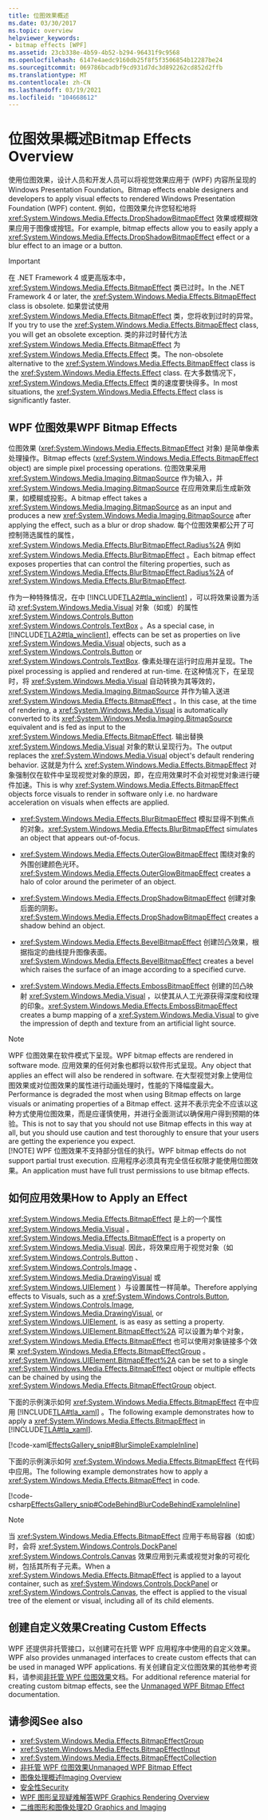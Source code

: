 ```yaml
---
title: 位图效果概述
ms.date: 03/30/2017
ms.topic: overview
helpviewer_keywords:
- bitmap effects [WPF]
ms.assetid: 23cb338e-4b59-4b52-b294-96431f9c9568
ms.openlocfilehash: 6147e4aedc9160db25f8f5f3506854b12287be24
ms.sourcegitcommit: 069786bcadbf9cd931d7dc3d892262cd852d2ffb
ms.translationtype: MT
ms.contentlocale: zh-CN
ms.lasthandoff: 03/19/2021
ms.locfileid: "104668612"
---
```

# <a name="bitmap-effects-overview"></a><span data-ttu-id="3c771-102">位图效果概述</span><span class="sxs-lookup"><span data-stu-id="3c771-102">Bitmap Effects Overview</span></span>

<span data-ttu-id="3c771-103">使用位图效果，设计人员和开发人员可以将视觉效果应用于 (WPF) 内容所呈现的 Windows Presentation Foundation。</span><span class="sxs-lookup"><span data-stu-id="3c771-103">Bitmap effects enable designers and developers to apply visual effects to rendered Windows Presentation Foundation (WPF) content.</span></span> <span data-ttu-id="3c771-104">例如，位图效果允许您轻松地将 <xref:System.Windows.Media.Effects.DropShadowBitmapEffect> 效果或模糊效果应用于图像或按钮。</span><span class="sxs-lookup"><span data-stu-id="3c771-104">For example, bitmap effects allow you to easily apply a <xref:System.Windows.Media.Effects.DropShadowBitmapEffect> effect or a blur effect to an image or a button.</span></span>  
  
> [!IMPORTANT]
> <span data-ttu-id="3c771-105">在 .NET Framework 4 或更高版本中， <xref:System.Windows.Media.Effects.BitmapEffect> 类已过时。</span><span class="sxs-lookup"><span data-stu-id="3c771-105">In the .NET Framework 4 or later, the <xref:System.Windows.Media.Effects.BitmapEffect> class is obsolete.</span></span> <span data-ttu-id="3c771-106">如果尝试使用 <xref:System.Windows.Media.Effects.BitmapEffect> 类，您将收到过时的异常。</span><span class="sxs-lookup"><span data-stu-id="3c771-106">If you try to use the <xref:System.Windows.Media.Effects.BitmapEffect> class, you will get an obsolete exception.</span></span> <span data-ttu-id="3c771-107">类的非过时替代方法 <xref:System.Windows.Media.Effects.BitmapEffect> 为 <xref:System.Windows.Media.Effects.Effect> 类。</span><span class="sxs-lookup"><span data-stu-id="3c771-107">The non-obsolete alternative to the <xref:System.Windows.Media.Effects.BitmapEffect> class is the <xref:System.Windows.Media.Effects.Effect> class.</span></span> <span data-ttu-id="3c771-108">在大多数情况下， <xref:System.Windows.Media.Effects.Effect> 类的速度要快得多。</span><span class="sxs-lookup"><span data-stu-id="3c771-108">In most situations, the <xref:System.Windows.Media.Effects.Effect> class is significantly faster.</span></span>  

<a name="wpf_effects"></a>

## <a name="wpf-bitmap-effects"></a><span data-ttu-id="3c771-109">WPF 位图效果</span><span class="sxs-lookup"><span data-stu-id="3c771-109">WPF Bitmap Effects</span></span>  

 <span data-ttu-id="3c771-110">位图效果 (<xref:System.Windows.Media.Effects.BitmapEffect> 对象) 是简单像素处理操作。</span><span class="sxs-lookup"><span data-stu-id="3c771-110">Bitmap effects (<xref:System.Windows.Media.Effects.BitmapEffect> object) are simple pixel processing operations.</span></span> <span data-ttu-id="3c771-111">位图效果采用 <xref:System.Windows.Media.Imaging.BitmapSource> 作为输入，并 <xref:System.Windows.Media.Imaging.BitmapSource> 在应用效果后生成新效果，如模糊或投影。</span><span class="sxs-lookup"><span data-stu-id="3c771-111">A bitmap effect takes a <xref:System.Windows.Media.Imaging.BitmapSource> as an input and produces a new <xref:System.Windows.Media.Imaging.BitmapSource> after applying the effect, such as a blur or drop shadow.</span></span> <span data-ttu-id="3c771-112">每个位图效果都公开了可控制筛选属性的属性， <xref:System.Windows.Media.Effects.BlurBitmapEffect.Radius%2A> 例如 <xref:System.Windows.Media.Effects.BlurBitmapEffect> 。</span><span class="sxs-lookup"><span data-stu-id="3c771-112">Each bitmap effect exposes properties that can control the filtering properties, such as <xref:System.Windows.Media.Effects.BlurBitmapEffect.Radius%2A> of <xref:System.Windows.Media.Effects.BlurBitmapEffect>.</span></span>  
  
 <span data-ttu-id="3c771-113">作为一种特殊情况，在中 [!INCLUDE[TLA2#tla_winclient](../../../includes/tla2sharptla-winclient-md.md)] ，可以将效果设置为活动 <xref:System.Windows.Media.Visual> 对象（如或）的属性 <xref:System.Windows.Controls.Button> <xref:System.Windows.Controls.TextBox> 。</span><span class="sxs-lookup"><span data-stu-id="3c771-113">As a special case, in [!INCLUDE[TLA2#tla_winclient](../../../includes/tla2sharptla-winclient-md.md)], effects can be set as properties on live <xref:System.Windows.Media.Visual> objects, such as a <xref:System.Windows.Controls.Button> or <xref:System.Windows.Controls.TextBox>.</span></span> <span data-ttu-id="3c771-114">像素处理在运行时应用并呈现。</span><span class="sxs-lookup"><span data-stu-id="3c771-114">The pixel processing is applied and rendered at run-time.</span></span> <span data-ttu-id="3c771-115">在这种情况下，在呈现时，将 <xref:System.Windows.Media.Visual> 自动转换为其等效的， <xref:System.Windows.Media.Imaging.BitmapSource> 并作为输入送进 <xref:System.Windows.Media.Effects.BitmapEffect> 。</span><span class="sxs-lookup"><span data-stu-id="3c771-115">In this case, at the time of rendering, a <xref:System.Windows.Media.Visual> is automatically converted to its <xref:System.Windows.Media.Imaging.BitmapSource> equivalent and is fed as input to the <xref:System.Windows.Media.Effects.BitmapEffect>.</span></span> <span data-ttu-id="3c771-116">输出替换 <xref:System.Windows.Media.Visual> 对象的默认呈现行为。</span><span class="sxs-lookup"><span data-stu-id="3c771-116">The output replaces the <xref:System.Windows.Media.Visual> object's default rendering behavior.</span></span> <span data-ttu-id="3c771-117">这就是为什么 <xref:System.Windows.Media.Effects.BitmapEffect> 对象强制仅在软件中呈现视觉对象的原因，即，在应用效果时不会对视觉对象进行硬件加速。</span><span class="sxs-lookup"><span data-stu-id="3c771-117">This is why <xref:System.Windows.Media.Effects.BitmapEffect> objects force visuals to render in software only i.e. no hardware acceleration on visuals when effects are applied.</span></span>  
  
- <span data-ttu-id="3c771-118"><xref:System.Windows.Media.Effects.BlurBitmapEffect> 模拟显得不到焦点的对象。</span><span class="sxs-lookup"><span data-stu-id="3c771-118"><xref:System.Windows.Media.Effects.BlurBitmapEffect> simulates an object that appears out-of-focus.</span></span>  
  
- <span data-ttu-id="3c771-119"><xref:System.Windows.Media.Effects.OuterGlowBitmapEffect> 围绕对象的外围创建颜色光环。</span><span class="sxs-lookup"><span data-stu-id="3c771-119"><xref:System.Windows.Media.Effects.OuterGlowBitmapEffect> creates a halo of color around the perimeter of an object.</span></span>  
  
- <span data-ttu-id="3c771-120"><xref:System.Windows.Media.Effects.DropShadowBitmapEffect> 创建对象后面的阴影。</span><span class="sxs-lookup"><span data-stu-id="3c771-120"><xref:System.Windows.Media.Effects.DropShadowBitmapEffect> creates a shadow behind an object.</span></span>  
  
- <span data-ttu-id="3c771-121"><xref:System.Windows.Media.Effects.BevelBitmapEffect> 创建凹凸效果，根据指定的曲线提升图像表面。</span><span class="sxs-lookup"><span data-stu-id="3c771-121"><xref:System.Windows.Media.Effects.BevelBitmapEffect> creates a bevel which raises the surface of an image according to a specified curve.</span></span>  
  
- <span data-ttu-id="3c771-122"><xref:System.Windows.Media.Effects.EmbossBitmapEffect> 创建的凹凸映射 <xref:System.Windows.Media.Visual> ，以使其从人工光源获得深度和纹理的印象。</span><span class="sxs-lookup"><span data-stu-id="3c771-122"><xref:System.Windows.Media.Effects.EmbossBitmapEffect> creates a bump mapping of a <xref:System.Windows.Media.Visual> to give the impression of depth and texture from an artificial light source.</span></span>  
  
> [!NOTE]
> <span data-ttu-id="3c771-123">WPF 位图效果在软件模式下呈现。</span><span class="sxs-lookup"><span data-stu-id="3c771-123">WPF bitmap effects are rendered in software mode.</span></span> <span data-ttu-id="3c771-124">应用效果的任何对象也都将以软件形式呈现。</span><span class="sxs-lookup"><span data-stu-id="3c771-124">Any object that applies an effect will also be rendered in software.</span></span> <span data-ttu-id="3c771-125">在大型视觉对象上使用位图效果或对位图效果的属性进行动画处理时，性能的下降幅度最大。</span><span class="sxs-lookup"><span data-stu-id="3c771-125">Performance is degraded the most when using Bitmap effects on large visuals or animating properties of a Bitmap effect.</span></span> <span data-ttu-id="3c771-126">这并不表示完全不应该以这种方式使用位图效果，而是应谨慎使用，并进行全面测试以确保用户得到预期的体验。</span><span class="sxs-lookup"><span data-stu-id="3c771-126">This is not to say that you should not use Bitmap effects in this way at all, but you should use caution and test thoroughly to ensure that your users are getting the experience you expect.</span></span>  
> [!NOTE]
> <span data-ttu-id="3c771-127">WPF 位图效果不支持部分信任的执行。</span><span class="sxs-lookup"><span data-stu-id="3c771-127">WPF bitmap effects do not support partial trust execution.</span></span> <span data-ttu-id="3c771-128">应用程序必须具有完全信任权限才能使用位图效果。</span><span class="sxs-lookup"><span data-stu-id="3c771-128">An application must have full trust permissions to use bitmap effects.</span></span>  
  
<a name="applyeffects"></a>

## <a name="how-to-apply-an-effect"></a><span data-ttu-id="3c771-129">如何应用效果</span><span class="sxs-lookup"><span data-stu-id="3c771-129">How to Apply an Effect</span></span>  

 <span data-ttu-id="3c771-130"><xref:System.Windows.Media.Effects.BitmapEffect> 是上的一个属性 <xref:System.Windows.Media.Visual> 。</span><span class="sxs-lookup"><span data-stu-id="3c771-130"><xref:System.Windows.Media.Effects.BitmapEffect> is a property on <xref:System.Windows.Media.Visual>.</span></span> <span data-ttu-id="3c771-131">因此，将效果应用于视觉对象（如 <xref:System.Windows.Controls.Button> 、 <xref:System.Windows.Controls.Image> 、 <xref:System.Windows.Media.DrawingVisual> 或 <xref:System.Windows.UIElement> ）与设置属性一样简单。</span><span class="sxs-lookup"><span data-stu-id="3c771-131">Therefore applying effects to Visuals, such as a <xref:System.Windows.Controls.Button>, <xref:System.Windows.Controls.Image>, <xref:System.Windows.Media.DrawingVisual>, or <xref:System.Windows.UIElement>, is as easy as setting a property.</span></span> <span data-ttu-id="3c771-132"><xref:System.Windows.UIElement.BitmapEffect%2A> 可以设置为单个对象， <xref:System.Windows.Media.Effects.BitmapEffect> 也可以使用对象链接多个效果 <xref:System.Windows.Media.Effects.BitmapEffectGroup> 。</span><span class="sxs-lookup"><span data-stu-id="3c771-132"><xref:System.Windows.UIElement.BitmapEffect%2A> can be set to a single <xref:System.Windows.Media.Effects.BitmapEffect> object or multiple effects can be chained by using the <xref:System.Windows.Media.Effects.BitmapEffectGroup> object.</span></span>  
  
 <span data-ttu-id="3c771-133">下面的示例演示如何 <xref:System.Windows.Media.Effects.BitmapEffect> 在中应用 [!INCLUDE[TLA#tla_xaml](../../../includes/tlasharptla-xaml-md.md)] 。</span><span class="sxs-lookup"><span data-stu-id="3c771-133">The following example demonstrates how to apply a <xref:System.Windows.Media.Effects.BitmapEffect> in [!INCLUDE[TLA#tla_xaml](../../../includes/tlasharptla-xaml-md.md)].</span></span>  
  
 [!code-xaml[EffectsGallery_snip#BlurSimpleExampleInline](~/samples/snippets/csharp/VS_Snippets_Wpf/EffectsGallery_snip/CSharp/blursimpleexample.xaml#blursimpleexampleinline)]  
  
 <span data-ttu-id="3c771-134">下面的示例演示如何 <xref:System.Windows.Media.Effects.BitmapEffect> 在代码中应用。</span><span class="sxs-lookup"><span data-stu-id="3c771-134">The following example demonstrates how to apply a <xref:System.Windows.Media.Effects.BitmapEffect> in code.</span></span>  
  
 [!code-csharp[EffectsGallery_snip#CodeBehindBlurCodeBehindExampleInline](~/samples/snippets/csharp/VS_Snippets_Wpf/EffectsGallery_snip/CSharp/blurcodebehindexample.xaml.cs#codebehindblurcodebehindexampleinline)]  
  
> [!NOTE]
> <span data-ttu-id="3c771-135">当 <xref:System.Windows.Media.Effects.BitmapEffect> 应用于布局容器（如或）时，会将 <xref:System.Windows.Controls.DockPanel> <xref:System.Windows.Controls.Canvas> 效果应用到元素或视觉对象的可视化树，包括其所有子元素。</span><span class="sxs-lookup"><span data-stu-id="3c771-135">When a <xref:System.Windows.Media.Effects.BitmapEffect> is applied to a layout container, such as <xref:System.Windows.Controls.DockPanel> or <xref:System.Windows.Controls.Canvas>, the effect is applied to the visual tree of the element or visual, including all of its child elements.</span></span>  
  
<a name="customeffects"></a>

## <a name="creating-custom-effects"></a><span data-ttu-id="3c771-136">创建自定义效果</span><span class="sxs-lookup"><span data-stu-id="3c771-136">Creating Custom Effects</span></span>  

 <span data-ttu-id="3c771-137">WPF 还提供非托管接口，以创建可在托管 WPF 应用程序中使用的自定义效果。</span><span class="sxs-lookup"><span data-stu-id="3c771-137">WPF also provides unmanaged interfaces to create custom effects that can be used in managed WPF applications.</span></span> <span data-ttu-id="3c771-138">有关创建自定义位图效果的其他参考资料，请参阅[非托管 WPF 位图效果](/previous-versions/windows/desktop/wibe/-wibe-lh)文档。</span><span class="sxs-lookup"><span data-stu-id="3c771-138">For additional reference material for creating custom bitmap effects, see the [Unmanaged WPF Bitmap Effect](/previous-versions/windows/desktop/wibe/-wibe-lh) documentation.</span></span>  
  
## <a name="see-also"></a><span data-ttu-id="3c771-139">请参阅</span><span class="sxs-lookup"><span data-stu-id="3c771-139">See also</span></span>

- <xref:System.Windows.Media.Effects.BitmapEffectGroup>
- <xref:System.Windows.Media.Effects.BitmapEffectInput>
- <xref:System.Windows.Media.Effects.BitmapEffectCollection>
- [<span data-ttu-id="3c771-140">非托管 WPF 位图效果</span><span class="sxs-lookup"><span data-stu-id="3c771-140">Unmanaged WPF Bitmap Effect</span></span>](/previous-versions/windows/desktop/wibe/-wibe-lh)
- [<span data-ttu-id="3c771-141">图像处理概述</span><span class="sxs-lookup"><span data-stu-id="3c771-141">Imaging Overview</span></span>](imaging-overview.md)
- [<span data-ttu-id="3c771-142">安全性</span><span class="sxs-lookup"><span data-stu-id="3c771-142">Security</span></span>](../security-wpf.md)
- [<span data-ttu-id="3c771-143">WPF 图形呈现疑难解答</span><span class="sxs-lookup"><span data-stu-id="3c771-143">WPF Graphics Rendering Overview</span></span>](wpf-graphics-rendering-overview.md)
- [<span data-ttu-id="3c771-144">二维图形和图像处理</span><span class="sxs-lookup"><span data-stu-id="3c771-144">2D Graphics and Imaging</span></span>](../advanced/optimizing-performance-2d-graphics-and-imaging.md)
